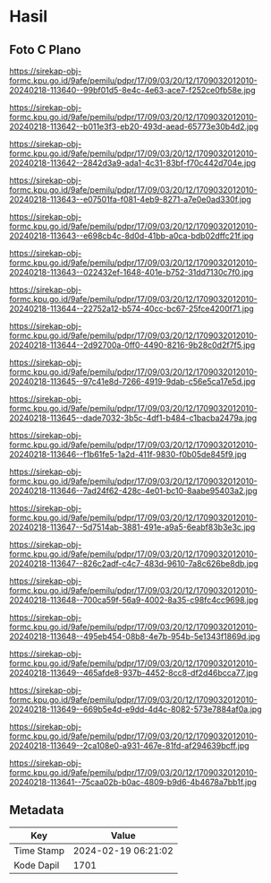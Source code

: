 # Hasil

## Foto C Plano

https://sirekap-obj-formc.kpu.go.id/9afe/pemilu/pdpr/17/09/03/20/12/1709032012010-20240218-113640--99bf01d5-8e4c-4e63-ace7-f252ce0fb58e.jpg

https://sirekap-obj-formc.kpu.go.id/9afe/pemilu/pdpr/17/09/03/20/12/1709032012010-20240218-113642--b011e3f3-eb20-493d-aead-65773e30b4d2.jpg

https://sirekap-obj-formc.kpu.go.id/9afe/pemilu/pdpr/17/09/03/20/12/1709032012010-20240218-113642--2842d3a9-ada1-4c31-83bf-f70c442d704e.jpg

https://sirekap-obj-formc.kpu.go.id/9afe/pemilu/pdpr/17/09/03/20/12/1709032012010-20240218-113643--e07501fa-f081-4eb9-8271-a7e0e0ad330f.jpg

https://sirekap-obj-formc.kpu.go.id/9afe/pemilu/pdpr/17/09/03/20/12/1709032012010-20240218-113643--e698cb4c-8d0d-41bb-a0ca-bdb02dffc21f.jpg

https://sirekap-obj-formc.kpu.go.id/9afe/pemilu/pdpr/17/09/03/20/12/1709032012010-20240218-113643--022432ef-1648-401e-b752-31dd7130c7f0.jpg

https://sirekap-obj-formc.kpu.go.id/9afe/pemilu/pdpr/17/09/03/20/12/1709032012010-20240218-113644--22752a12-b574-40cc-bc67-25fce4200f71.jpg

https://sirekap-obj-formc.kpu.go.id/9afe/pemilu/pdpr/17/09/03/20/12/1709032012010-20240218-113644--2d92700a-0ff0-4490-8216-9b28c0d2f7f5.jpg

https://sirekap-obj-formc.kpu.go.id/9afe/pemilu/pdpr/17/09/03/20/12/1709032012010-20240218-113645--97c41e8d-7266-4919-9dab-c56e5ca17e5d.jpg

https://sirekap-obj-formc.kpu.go.id/9afe/pemilu/pdpr/17/09/03/20/12/1709032012010-20240218-113645--dade7032-3b5c-4df1-b484-c1bacba2479a.jpg

https://sirekap-obj-formc.kpu.go.id/9afe/pemilu/pdpr/17/09/03/20/12/1709032012010-20240218-113646--f1b61fe5-1a2d-411f-9830-f0b05de845f9.jpg

https://sirekap-obj-formc.kpu.go.id/9afe/pemilu/pdpr/17/09/03/20/12/1709032012010-20240218-113646--7ad24f62-428c-4e01-bc10-8aabe95403a2.jpg

https://sirekap-obj-formc.kpu.go.id/9afe/pemilu/pdpr/17/09/03/20/12/1709032012010-20240218-113647--5d7514ab-3881-491e-a9a5-6eabf83b3e3c.jpg

https://sirekap-obj-formc.kpu.go.id/9afe/pemilu/pdpr/17/09/03/20/12/1709032012010-20240218-113647--826c2adf-c4c7-483d-9610-7a8c626be8db.jpg

https://sirekap-obj-formc.kpu.go.id/9afe/pemilu/pdpr/17/09/03/20/12/1709032012010-20240218-113648--700ca59f-56a9-4002-8a35-c98fc4cc9698.jpg

https://sirekap-obj-formc.kpu.go.id/9afe/pemilu/pdpr/17/09/03/20/12/1709032012010-20240218-113648--495eb454-08b8-4e7b-954b-5e1343f1869d.jpg

https://sirekap-obj-formc.kpu.go.id/9afe/pemilu/pdpr/17/09/03/20/12/1709032012010-20240218-113649--465afde8-937b-4452-8cc8-df2d46bcca77.jpg

https://sirekap-obj-formc.kpu.go.id/9afe/pemilu/pdpr/17/09/03/20/12/1709032012010-20240218-113649--669b5e4d-e9dd-4d4c-8082-573e7884af0a.jpg

https://sirekap-obj-formc.kpu.go.id/9afe/pemilu/pdpr/17/09/03/20/12/1709032012010-20240218-113649--2ca108e0-a931-467e-81fd-af294639bcff.jpg

https://sirekap-obj-formc.kpu.go.id/9afe/pemilu/pdpr/17/09/03/20/12/1709032012010-20240218-113641--75caa02b-b0ac-4809-b9d6-4b4678a7bb1f.jpg


## Metadata

| Key        | Value               |
| ---------- | ------------------- |
| Time Stamp | 2024-02-19 06:21:02 |
| Kode Dapil | 1701                |



